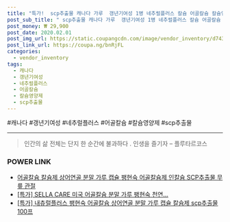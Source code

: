 ```yaml
--- 
title: "특가!  scp추출물 캐나다 가루  갱년기여성 1병 네추럴플러스 칼슘 어골칼슘 칼슘영양제 89..." 
post_sub_title: " scp추출물 캐나다 가루  갱년기여성 1병 네추럴플러스 칼슘 어골칼슘 칼슘영양제 890mg 치아 분말 3개월분 상어연골 뼈영양제 팽현숙" 
post_money: ₩ 29,900 
post_date: 2020.02.01 
post_img_url: https://static.coupangcdn.com/image/vendor_inventory/d743/f792d796d1fa3159bd06886f1b186e477dd5ddd7e51a18a35f4ec7be5a45.jpg 
post_link_url: https://coupa.ng/bnRjFL 
categories: 
  - vendor_inventory 
tags: 
  - 캐나다 
  - 갱년기여성 
  - 네추럴플러스 
  - 어골칼슘 
  - 칼슘영양제 
  - scp추출물 
--- 
```

  #캐나다 #갱년기여성 #네추럴플러스 #어골칼슘 #칼슘영양제 #scp추출물 
<hr> 

> 인간의 삶 전체는 단지 한 순간에 불과하다 . 인생을 즐기자 – 플루타르코스 


### POWER LINK

* <a href="https://blog.naver.com/fasyy4321/221792721259" target="_blank">어골칼슘 칼슘제 상어연골 분말 가루 캡슐 팽현숙 어골칼슘제 인칼슘 SCP추출물 무릎 관절 </a>
* <a href="https://blog.naver.com/sakai111/221792813258" target="_blank">[특가] SELLA CARE 미국 어골칼슘 분말 가루 팽현숙 천연...</a>
* <a href="https://blog.naver.com/santokki14/221793072180" target="_blank">[특가] 내츄럴플러스 팽현숙 어골칼슘 상어연골 분말 가루 캡슐 칼슘제 scp추출물 100프</a>
